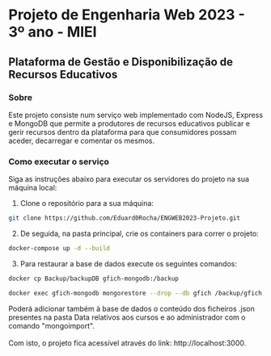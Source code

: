 # Projeto de Engenharia Web 2023 - 3º ano - MIEI

## Plataforma de Gestão e Disponibilização de Recursos Educativos

### Sobre

Este projeto consiste num serviço web implementado com NodeJS, Express e MongoDB que permite a produtores de recursos educativos publicar e gerir recursos dentro da plataforma para que consumidores possam aceder, decarregar e comentar os mesmos.

### Como executar o serviço

Siga as instruções abaixo para executar os servidores do projeto na sua máquina local:

1. Clone o repositório para a sua máquina:
```bash
git clone https://github.com/Eduard0Rocha/ENGWEB2023-Projeto.git
```
2. De seguida, na pasta principal, crie os containers para correr o projeto:
```bash
docker-compose up -d --build
```
3. Para restaurar a base de dados execute os seguintes comandos:
```bash
docker cp Backup/backupDB gfich-mongodb:/backup
```
```bash
docker exec gfich-mongodb mongorestore --drop --db gfich /backup/gfich
```
Poderá adicionar também à base de dados o conteúdo dos ficheiros .json presentes na pasta Data relativos aos cursos e ao administrador com o comando "mongoimport".</br></br>
Com isto, o projeto fica acessível através do link: http://localhost:3000.
